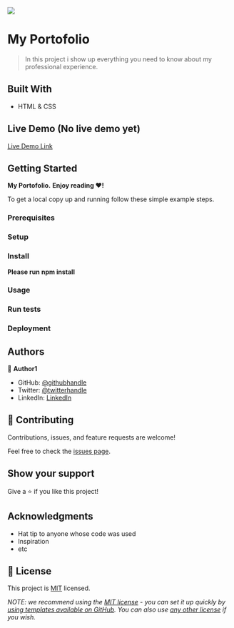 ![](https://img.shields.io/badge/Microverse-blueviolet)

# My Portofolio

> In this project i show up everything you need to know about my professional experience.


## Built With

- HTML & CSS

## Live Demo (No live demo yet)

[Live Demo Link](link)


## Getting Started

**My Portofolio.**
**Enjoy reading ❤️!**


To get a local copy up and running follow these simple example steps.

### Prerequisites

### Setup
### Install
**Please run**
**npm install**
### Usage

### Run tests

### Deployment



## Authors

👤 **Author1**

- GitHub: [@githubhandle](https://github.com/ndaboom)
- Twitter: [@twitterhandle](https://twitter.com/ndabosammy)
- LinkedIn: [LinkedIn](https://linkedin.com/in/sam-ndabo-b0431b17b)

## 🤝 Contributing

Contributions, issues, and feature requests are welcome!

Feel free to check the [issues page](../../issues/).

## Show your support

Give a ⭐️ if you like this project!

## Acknowledgments

- Hat tip to anyone whose code was used
- Inspiration
- etc

## 📝 License

This project is [MIT](./LICENSE) licensed.

_NOTE: we recommend using the [MIT license](https://choosealicense.com/licenses/mit/) - you can set it up quickly by [using templates available on GitHub](https://docs.github.com/en/communities/setting-up-your-project-for-healthy-contributions/adding-a-license-to-a-repository). You can also use [any other license](https://choosealicense.com/licenses/) if you wish._
